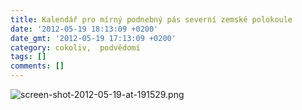 ```yaml
---
title: Kalendář pro mírný podnebný pás severní zemské polokoule
date: '2012-05-19 18:13:09 +0200'
date_gmt: '2012-05-19 17:13:09 +0200'
category: cokoliv,  podvědomí
tags: []
comments: []
---
```

<p><img src='/assets/migrated/wp-uploads/2012/05/screen-shot-2012-05-19-at-191529.png' alt='screen-shot-2012-05-19-at-191529.png' /></p>
